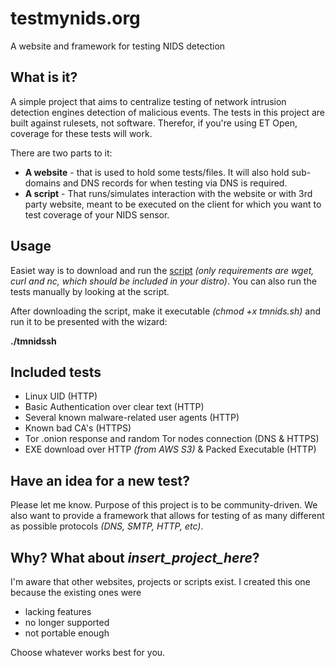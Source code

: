 # testmynids.org
A website and framework for testing NIDS detection

## What is it?

A simple project that aims to centralize testing of network intrusion detection engines detection of malicious events. The tests in this project are built against rulesets, not software. Therefor, if you're using ET Open, coverage for these tests will work.

There are two parts to it:

* **A website** - that is used to hold some tests/files. It will also hold sub-domains and DNS records for when testing via DNS is required.
* **A script** - That runs/simulates interaction with the website or with 3rd party website, meant to be executed on the client for which you want to test coverage of your NIDS sensor.

## Usage

Easiet way is to download and run the [script](./tmnids.sh) *(only requirements are wget, curl and nc, which should be included in your distro)*. You can also run the tests manually by looking at the script.

After downloading the script, make it executable *(chmod +x tmnids.sh)* and run it to be presented with the wizard:

**./tmnidssh**

## Included tests

* Linux UID (HTTP)
* Basic Authentication over clear text (HTTP)
* Several known malware-related user agents (HTTP)
* Known bad CA's (HTTPS)
* Tor .onion response and random Tor nodes connection (DNS & HTTPS)
* EXE download over HTTP *(from AWS S3)* & Packed Executable (HTTP)

## Have an idea for a new test?

Please let me know. Purpose of this project is to be community-driven. We also want to provide a framework that allows for testing of as many different as possible protocols *(DNS, SMTP, HTTP, etc)*.

## Why? What about _insert_project_here_?

I'm aware that other websites, projects or scripts exist. I created this one because the existing ones were

* lacking features
* no longer supported 
* not portable enough

Choose whatever works best for you.
